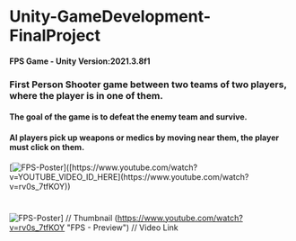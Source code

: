 # Unity-GameDevelopment-FinalProject
#### FPS Game - Unity Version:2021.3.8f1
### First Person Shooter game between two teams of two players, where the player is in one of them.
#### The goal of the game is to defeat the enemy team and survive.
#### AI players pick up weapons or medics by moving near them, the player must click on them.
[![FPS-Poster]([https://img.youtube.com/vi/YOUTUBE_VIDEO_ID_HERE/0.jpg](https://user-images.githubusercontent.com/75164307/194331722-33401959-521a-4be4-bb79-284d3d6fb3df.jpg))]([https://www.youtube.com/watch?v=YOUTUBE_VIDEO_ID_HERE](https://www.youtube.com/watch?v=rv0s_7tfKOY))
#
![FPS-Poster](https://user-images.githubusercontent.com/75164307/194331722-33401959-521a-4be4-bb79-284d3d6fb3df.jpg)] // Thumbnail
(https://www.youtube.com/watch?v=rv0s_7tfKOY "FPS - Preview")    // Video Link
